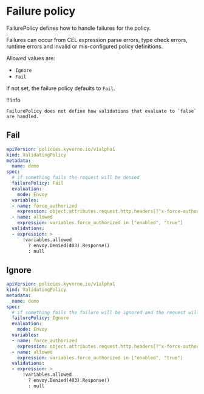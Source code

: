 # Failure policy

FailurePolicy defines how to handle failures for the policy.

Failures can occur from CEL expression parse errors, type check errors, runtime errors and invalid or mis-configured policy definitions.

Allowed values are:

- `Ignore`
- `Fail`

If not set, the failure policy defaults to `Fail`.

!!!info

    FailurePolicy does not define how validations that evaluate to `false` are handled.

## Fail

```yaml
apiVersion: policies.kyverno.io/v1alpha1
kind: ValidatingPolicy
metadata:
  name: demo
spec:
  # if something fails the request will be denied
  failurePolicy: Fail
  evaluation:
    mode: Envoy
  variables:
  - name: force_authorized
    expression: object.attributes.request.http.headers[?"x-force-authorized"].orValue("")
  - name: allowed
    expression: variables.force_authorized in ["enabled", "true"]
  validations:
  - expression: >
      !variables.allowed
        ? envoy.Denied(403).Response()
        : null
```

## Ignore

```yaml
apiVersion: policies.kyverno.io/v1alpha1
kind: ValidatingPolicy
metadata:
  name: demo
spec:
  # if something fails the failure will be ignored and the request will be allowed
  failurePolicy: Ignore
  evaluation:
    mode: Envoy
  variables:
  - name: force_authorized
    expression: object.attributes.request.http.headers[?"x-force-authorized"].orValue("")
  - name: allowed
    expression: variables.force_authorized in ["enabled", "true"]
  validations:
  - expression: >
      !variables.allowed
        ? envoy.Denied(403).Response()
        : null
```
